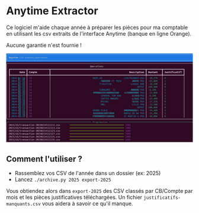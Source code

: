 # Anytime Extractor

Ce logiciel m'aide chaque année à préparer les pièces pour ma comptable en utilisant
les csv extraits de l'interface Anytime (banque en ligne Orange).

Aucune garantie n'est fournie !

 ![Exemple](screenshot.jpg)

## Comment l'utiliser ?

 - Rassemblez vos CSV de l'année dans un dossier (ex: 2025)
 - Lancez `./archive.py 2025 export-2025`

 Vous obtiendez alors dans `export-2025` des CSV classés par CB/Compte par mois
 et les pièces justificatives téléchargées. Un fichier `justificatifs-manquants.csv` vous
 aidera à savoir ce qu'il manque.
